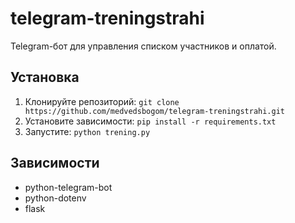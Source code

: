 # telegram-treningstrahi
Telegram-бот для управления списком участников и оплатой.

## Установка
1. Клонируйте репозиторий: `git clone https://github.com/medvedsbogom/telegram-treningstrahi.git`
2. Установите зависимости: `pip install -r requirements.txt`
3. Запустите: `python trening.py`

## Зависимости
- python-telegram-bot
- python-dotenv
- flask

